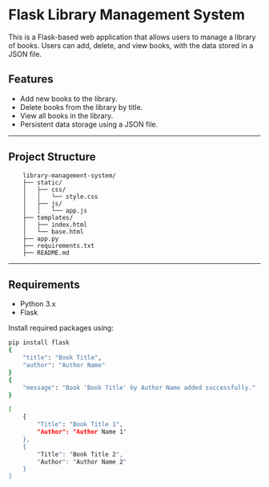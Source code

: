 # Flask Library Management System

This is a Flask-based web application that allows users to manage a library of books. Users can add, delete, and view books, with the data stored in a JSON file.

## Features

- Add new books to the library.
- Delete books from the library by title.
- View all books in the library.
- Persistent data storage using a JSON file.

---

##  Project Structure
      
        library-management-system/
        ├── static/
        │   ├── css/
        │   │   └── style.css
        │   ├── js/
        │   │   └── app.js
        ├── templates/
        │   ├── index.html
        │   └── base.html
        ├── app.py
        ├── requirements.txt
        ├── README.md

---

## Requirements

- Python 3.x
- Flask

Install required packages using:
```bash
pip install flask
{
    "title": "Book Title",
    "author": "Author Name"
}
{
    "message": "Book 'Book Title' by Author Name added successfully."
}

[
    {
        "Title": "Book Title 1",
        "Author": "Author Name 1"
    },
    {
        "Title": "Book Title 2",
        "Author": "Author Name 2"
    }
]

